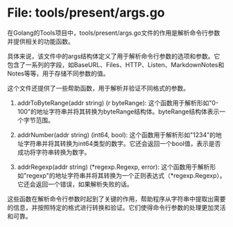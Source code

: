 # File: tools/present/args.go

在Golang的Tools项目中，tools/present/args.go文件的作用是解析命令行参数并提供相关的功能函数。

具体来说，该文件中的args结构体定义了用于解析命令行参数的选项和参数。它包含了一系列的字段，如BaseURL、Files、HTTP、Listen、MarkdownNotes和Notes等等，用于存储不同参数的值。

这个文件还提供了一些帮助函数，用于解析并验证不同格式的参数。

1. addrToByteRange(addr string) (r byteRange): 这个函数用于解析形如"0-100"的地址字符串并将其转换为byteRange结构体。byteRange结构体表示一个字节范围。

2. addrNumber(addr string) (int64, bool): 这个函数用于解析形如"1234"的地址字符串并将其转换为int64类型的数字。它还会返回一个bool值，表示是否成功将字符串转换为数字。

3. addrRegexp(addr string) (*regexp.Regexp, error): 这个函数用于解析形如"regexp"的地址字符串并将其转换为一个正则表达式（*regexp.Regexp）。它还会返回一个错误，如果解析失败的话。

这些函数在解析命令行参数时起到了关键的作用，帮助程序从字符串中提取出需要的信息，并按照特定的格式进行转换和验证。它们使得命令行参数的处理更加灵活和可靠。

